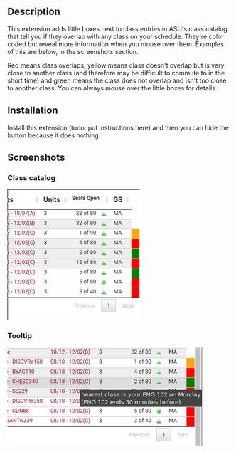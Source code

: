## Description
This extension adds little boxes next to class entries in ASU's class catalog that
tell you if they overlap with any class on your schedule. They're color coded but
reveal more information when you mouse over them. Examples of this are below,
in the screenshots section.

Red means class overlaps, yellow means class doesn't overlap but is very close
to another class (and therefore may be difficult to commute to in the short
time) and green means the class does not overlap and isn't too close to another
class. You can always mouse over the little boxes for details.

## Installation
Install this extension (todo: put instructions here) and then you can hide the
button because it does nothing.

## Screenshots

### Class catalog
![](/screens/main.png?raw=true)

### Tooltip
![](/screens/greentooltip.jpg?raw=true)
